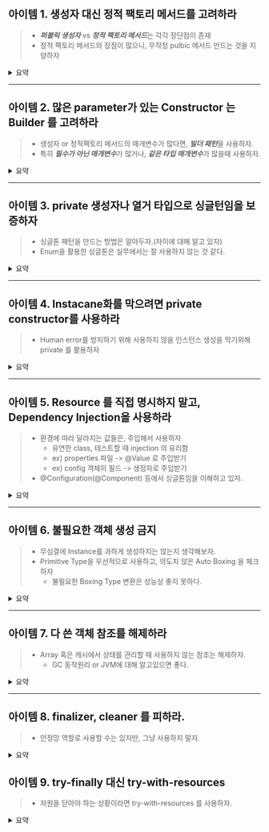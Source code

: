 ## 아이템 1. 생성자 대신 정적 팩토리 메서드를 고려하라

> - ***퍼블릭 생성자*** vs ***정적 팩토리 메서드***는 각각 장단점이 존재
> - 정적 팩토리 메서드의 장점이 많으니, 무작정 pulbic 메서드 만드는 것을 지양하자

<details>
<summary>요약</summary>

### 1. 정적 팩토리 메서드 장점
- 의미있는 이름을 가질 수 있다


- 호출할 때마다 새로운 인스턴스를 반환하지 않아도 된다
    - 이미 인스턴스가 있다면, 필요한 경우 새로 생성하지 않고 재활용할 수 있다
    - 생성 비용이 큰 요청을 재활용하면, 성능을 크게 올릴 수 있다
```java
public static final Boolean TRUE = new Boolean(true);
. . . 생략
public static Boolean valueOf(String s) {
  return parseBoolean(s) ? TRUE : FALSE;
}
```


- 반환타입의 하위 타입 객체를 반환할 수 있다(유연함)
```java
public interface Animal {
    
    static Animal getDog() {
        return new Dog();
    }
    
    static Cat getCat() {
        return new Cat();
    }
}

Animal dog = Animal.getDog();
Animal cat1 = Animal.getCat();
Cat cat2 = Animal.getCat();
```


- 매개변수에 따라 다른 클래스 인스턴스를 반환할 수 있다
```java
public interface Animal {

    static Animal getAnimalBy(String name) {
        if (name.equals("cat")) {
            return new Cat();
        }
        if (name.equals("dog")) {
            return new Dog();
        }
        return null;
    }
}
```


- 정적 팩토리 메서드를 작성하는 시점에는 반환할 객체의 클래스가 존재하지 않아도 된다
    - 최초에는 인터페이스나 추상클래스만 존재하고, 실제 구현체가 프로그램 시작하고 나서 나중에 추가될 수 있다.
    - JDBC를 예시로 Connection 객체는 데이터베이스 드라이버에 따라 구현 객체가 정해진다.
        - 이 구현체는 런타임 시점에 적용되어 구현체가 반환된다.
```java
// 아래 Connection의 실제 객체는 실행(런타임) 시점에 MySQL벤더 제공 구현체 or PostgreSQL 벤더 구현체 등으로 정해진다.
Connection connection = DriverManager.getConnection(url, username, password);
```

### 2. 정적 팩토리 메서드의 단점
- 생성자 없이, 정적 팩토리 메서드만 존재하면 상속이 어렵다
- 프로그래머가 직접 작성하므로 코드에서 찾기가 어렵고 문서화를 잘 해야함
    - 메서드 네이밍을 잘 지어야 한다.

### 3. 메서드 네이밍 예시
```java
// from: 매개변수가 1개일 경우,
Dog dog = Dog.from(name);

// of: 여러 매개변수를 사용할 경우,
Dog dog = Dog.of(name, age);

// valueOf: from, of 의 자세한 버전.
Dog dog = Dog.valueOf(name, age);

// getInstance: 인스턴스를 반환하지만, 같은 인스턴스임을 보장하지 않음.
Dog dog = getInstance(age);

// newInstance: 매번 새로운 인스턴스를 반환.
Dog dog = Dog.newIncetance(name, age);

// getType: 다른 클래스의 팩터리 메서드를 사용할 경우.
Dog dog = Animal.getDog(name);

// newType: 다른 클래스의 팩터리 메서드를 사용, 매번 새로운 인스턴스를 반환.
Dog dog = Animal.newDog(name);

// getType, newType의 간결한 버전.
Dog dog = Animal.dog(age);
```

</details>

---

## 아이템 2. 많은 parameter가 있는 Constructor 는 Builder 를 고려하라

> - 생성자 or 정적팩토리 메서드의 매개변수가 많다면, ***빌더 패턴***을 사용하자.
> - 특히 ***필수가 아닌 매개변수***가 많거나, ***같은 타입 매개변수***가 많을때 사용하자.

<details>
<summary>요약</summary>


## 1. 대안1 - 점층적 생성자를 사용
- 관리하거나 읽기가 어렵다

## 2. 대안 2 - 자바 빈즈 패턴을 사용
- 객체 생성할 때 여러줄 코드를 작성해야함
    - 일관성 깨질 수 있음. -> 모든 생성 코드가 동시에 원자적 실행된다는 보장이 안됨
- 불변성에서 불리해짐(setter 사용해야함)
```java
Animal dog = new Dog();
dog.setAge(10);
dog.setName("해피");
dog.setColor("white");
```

## 3. 대안 3 - 빌더 패터
- 원하는 매개변수로만 빌더 객체를 얻는다
- 빌드 객체 내부에서 값을 설정하고 자신(this)을 반환하는 메서드를 순차적으로 호출해서 사용한다
- build() 메서드를 호출해서 최종 객체를 얻게된다

## 4. 빌더 패턴의 장/단점
- 읽기 좋다
- 선택적 매개변수에 유연하게 대응할 수 있다
- 복잡한 객체를 순차적으로 만들 수 있다

- 빌더를 사용하려면, 빌더 관련 코드를 구현해야 한다(코드량 증가)
- 코드가 너무 장황해서 매개변수가 최소 4개 이상일 때에만 사용하는 것이 좋겠다

</details>

---

## 아이템 3. private 생성자나 열거 타입으로 싱글턴임을 보증하자

> - 싱글톤 패턴을 만드는 방법은 알아두자.(차이에 대해 알고 있자)
> - Enum을 활용한 싱글톤은 실무에서는 잘 사용하지 않는 것 같다.

<details>
<summary>요약</summary>


## 1. 싱글톤 패턴
인스턴스를 오직 한개만 생성할 수 있다.
- 장점
    - 고정된 메모리 영역을 얻으면서 한 번의 new로 인스턴스를 공유하기 때문에 메모리 낭비를 방지할 수 있다.
    - 두 번째 사용부터는 객체 로딩 시간이 줄어들어 성능이 좋아진다.

- 단점
    - 싱글톤 인스턴스가 많은 일을 하면, 인스턴스간 결합도 높아짐(계방 폐쇄 원칙(OCP) 위배)
    - 디버깅이 어려울 수 있다.
    - 클래스를 싱글톤으로 만들면, 테스트 하기 어렵다.
        - 해당 인스턴스를 mock(가짜객체) 으로 구현하기 어렵기 때문


## 2. 방법 1 - public static final 필드로 인스턴스 접근
- 장점
    - API 명세를 보고 싱글턴임을 확인 가능
    - 코드가 간결함
```java
class MyDog {
    public static final MY_DOG = new Dog();
    
    private MyDog() {}
}
```

## 3. 방법 2 - 정적 팩토리로 인스턴스를 받는 방식
- 장점
    - 싱글턴이 아니도록 쉽게 변경 가능
    - 정적 팩토리 메서드를 제네릭으로 만들 수 있다(아이템 30)
    - synchronized나 lazy 방식으로 인스턴스 생성 가능
-
```java
class MyDog {
    private static INSTANCE;
    
    private MyDog() {}
    
    public static synchronized MyDog getInstance() {
        if (INSTANCE == null) {
            INSTANCE = new MyDog();
        }
        return INSTANCE;
    }
}
```

</details>

---

## 아이템 4. Instacane화를 막으려면 private constructor를 사용하라

> - Human error를 방지하기 위해 사용하지 않을 인스턴스 생성을 막기위해 private 를 활용하자

<details>
<summary>요약</summary>

- 생성자가 필요하지 않는경우, 혹은 생성하면 안되는 경우에는 private 을 사용해 막자.
  - Util 클래스처럼 인스턴스화 하지 않을거라고 이미 모두 알고있는경우에는 생략하기도 한다고 함.
- 생성자를 private 으로 막으면 상속이 불가능하다는 점을 알고있자.

</details>

---

## 아이템 5. Resource 를 직접 명시하지 말고, Dependency Injection을 사용하라

> - 환경에 따라 달라지는 값들은, 주입해서 사용하자.
>   - 유연한 class, 테스트할 때 injection 의 유리함
>   - ex) properties 파일 -> @Value 로 주입받기
>   - ex) config 객체의 필드 -> 생정자로 주입받기
> - @Configuration(@Component) 등에서 싱글톤임을 이해하고 있자.

<details>
<summary>요약</summary>

- 고정된 값이 아니라, 환경에 따라 달라지는 갑들은 주입받아서 사용하는게 유연하다.
    - 대표적으로 spring에서 application.yml의 설정 파일을 @Value 어노테이션을 통해 주입받는 경우를 생각할 수 있다.
    - @Value를 사용하면 dev.yml, prod.yml 등 서로 다른 값들을 상황에 맞게 주입받을 수 있다.

```java
@Configuration
public class DogConfig() {
    @Value("${dog.color}")
    private String color;
}

```

- Spring같은 프레임워크를 사용하면 엄청나게 많은 의존성 주입들을 쉽게 관리할 수 있게 해준다.
  - 생성자 주입등과 같이 외부에서 값을 유연하게 주입받을 수 있다.
  - 주입 방식을 사용하면 테스트할 때에도 테스트용 객체를 주입받게 함으로써 유연하게 테스트할 수 있다.

</details>

---

## 아이템 6. 불필요한 객체 생성 금지

> - 무심결에 Instance를 과하게 생성하지는 않는지 생각해보자.
> - Primitive Type을 우선적으로 사용하고, 의도치 않은 Auto Boxing 을 체크하자
>   - 불필요한 Boxing Type 변환은 성능상 좋지 못하다.

<details>
<summary>요약</summary>

- String 문자열을 반복해서 생성하는 경우 ex) new String("abc");
- 정규표현식을 매번 matches하는 경우 -> 미리 static 번수로 complie후, 호출될 때 사용하도록 개선
- Long sum;변수에 long a = 1; 을 계속해서 더하는 경우 -> long sum; 을 사용하도록 개선

</details>

---

## 아이템 7. 다 쓴 객체 참조를 해제하라

> - Array 혹은 캐시에서 상태를 관리할 때 사용하지 않는 참조는 해제하자.
>   - GC 동작원리 or JVM에 대해 알고있으면 좋다.

<details>
<summary>요약</summary>

- 메모리 누수를 생각하는 습관을 들이자.
- 명시적으로 사용하지 않는 객체는 null을 가지도록 할 수 있다.
  - 이 경우는 코드가 더러워질 수 있음
- 지역변수 스코프를 최소화하는 습관을 들이자.

</details>

---

## 아이템 8. finalizer, cleaner 를 피하라.

> - 안정망 역할로 사용할 수는 있지만, 그냥 사용하지 말자.

<details>
<summary>요약</summary>

### finalize & cleaner
- finalize() 는 시스템상에서 gc를 통해 제거대상에서 살아날 수 있는 마지막 수단이다.
    - 시스템상 정확히 1번만 발생함. 하지만 의도적으로 객체 참조를 다시 살리거나 하지말자.
    - java9 버전 이후부터 deprecated 되었다.
- cleaner는 파일 핸들, 데이터베이스 연결, 네트워크 소켓 등의 자원을 객체가 참조하지 않게 될 때 자동으로 해제할 수 있도록 한다.

### 단점
- 이 두가지 메서드는 언제 실행될지 불확실하다는 특징이 있다.
  - 즉, 제때 실행되어야 하는 작업을 절대 할 수 없다.
- 또한 성능도 좋지 못하다.

사용하지 않는 자원을 종료하는 목적이라면 try-with-resources 를 사용하자.

</details>

## 아이템 9. try-finally 대신 try-with-resources

> - 자원을 닫아야 하는 상황이라면 try-with-resources 를 사용하자.

<details>
<summary>요약</summary>

- try-finally 는 Exception 발생했을 때 Stack trace에 어려움이 있다.
- Java7 이후에 try-with-resources 등장
  - AutoCloseable 인터페이스를 구현해서 사용할 수 있다.
  - 많은 라이브러리들이 이미 AutoCloseable을 구현해뒀다.
    - 즉, BufferedReader와 같이 이미 AutoCloseable을 구현한 클래스들을 try-with-resources와 함께 사용할 수 있다.  
    (조상들을 타고 올라가면 AutoCloseable을 확인할 수 있음)
  - finally 에서 close() 하던것을 try문이 끝날때 자동으로 close() 해준다.

</details>


